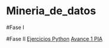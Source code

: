 # Mineria_de_datos
#Fase I


#Fase II
[Ejercicios Python](https://github.com/raultavasci/Mineria_de_datos/blob/master/PythonBasico_1331284.ipynb)
[Avance 1 PIA](https://github.com/JavierHdzzz/Mineria_Datos/blob/master/Avance1-PIA_8_002.pdf)
